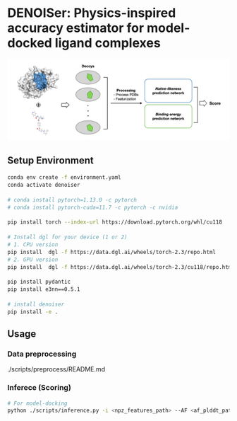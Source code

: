 # DENOISer: Physics-inspired accuracy estimator for model-docked ligand complexes
![Overview](./overview.png)


## Setup Environment
```bash
conda env create -f environment.yaml
conda activate denoiser

# conda install pytorch=1.13.0 -c pytorch
# conda install pytorch-cuda=11.7 -c pytorch -c nvidia

pip install torch --index-url https://download.pytorch.org/whl/cu118

# Install dgl for your device (1 or 2)
# 1. CPU version
pip install  dgl -f https://data.dgl.ai/wheels/torch-2.3/repo.html
# 2. GPU version
pip install  dgl -f https://data.dgl.ai/wheels/torch-2.3/cu118/repo.html

pip install pydantic
pip install e3nn==0.5.1

# install denoiser
pip install -e .
```

## Usage

### Data preprocessing
./scripts/preprocess/README.md

### Inferece (Scoring)

```bash
# For model-docking
python ./scripts/inference.py -i <npz_features_path> --AF <af_plddt_path>
```
